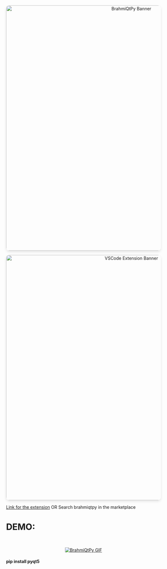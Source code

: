 <p align="center">
  <img width="800" style="border-radius: 10px; box-shadow: 0 4px 8px rgba(0, 0, 0, 0.1);" src="https://github.com/brahmihub/BrahmiQtPy/assets/151893249/43cab57b-02b2-46cb-889f-3f3ee50021fd/BrahmiQtPy.jpg" alt="BrahmiQtPy Banner">
</p>

<p align="center">
  <img width="800" style="border-radius: 10px; box-shadow: 0 4px 8px rgba(0, 0, 0, 0.1);" src="https://github.com/brahmihub/BrahmiQtPy/assets/151893249/92df0b62-76af-46d0-949c-43b83f856106/VSCode_extension_that_Converts_qtDesign_ui_to_Python_code.jpg" alt="VSCode Extension Banner">
</p>
<a href="https://marketplace.visualstudio.com/items?itemName=brahmi.brahmiqtpy">Link for the extension</a> OR Search brahmiqtpy in the marketplace
<h1>DEMO: </h1></br>
<p align="center">
  <a href="https://github.com/brahmihub/BrahmiQtPy/assets/151893249/e8cb0da8-b98d-4f6c-adf9-0833aaad8522">
    <img src="https://github.com/brahmihub/BrahmiQtPy/assets/151893249/e8cb0da8-b98d-4f6c-adf9-0833aaad8522/brahmiqtpy.gif" alt="BrahmiQtPy GIF">
  </a>
</p>

<h4>pip install pyqt5</h4>
